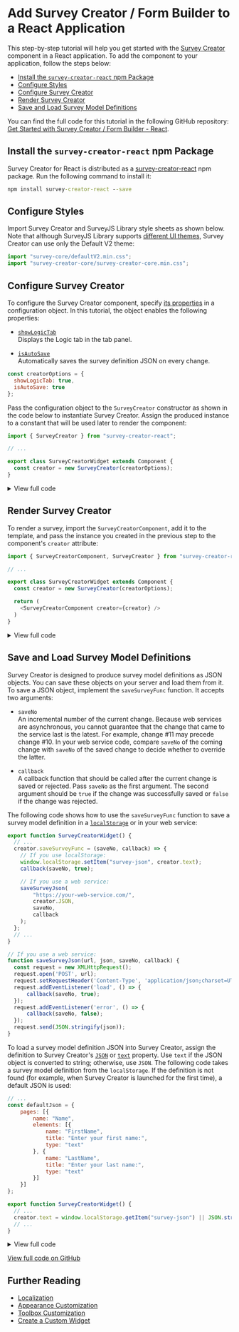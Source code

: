 # Add Survey Creator / Form Builder to a React Application

This step-by-step tutorial will help you get started with the [Survey Creator](https://surveyjs.io/create-survey) component in a React application. To add the component to your application, follow the steps below:

- [Install the `survey-creator-react` npm Package](#install-the-survey-creator-react-npm-package)
- [Configure Styles](#configure-styles)
- [Configure Survey Creator](#configure-survey-creator)
- [Render Survey Creator](#render-survey-creator)
- [Save and Load Survey Model Definitions](#save-and-load-survey-model-definitions)

You can find the full code for this tutorial in the following GitHub repository: <a href="https://github.com/surveyjs/code-examples/tree/main/get-started-creator-react" target="_blank">Get Started with Survey Creator / Form Builder - React</a>.

## Install the `survey-creator-react` npm Package

Survey Creator for React is distributed as a <a href="https://www.npmjs.com/package/survey-creator-react" target="_blank">survey-creator-react</a> npm package. Run the following command to install it:

```cmd
npm install survey-creator-react --save
```

## Configure Styles

Import Survey Creator and SurveyJS Library style sheets as shown below. Note that although SurveyJS Library supports [different UI themes](https://surveyjs.io/Documentation/Library?id=get-started-react#configure-styles), Survey Creator can use only the Default V2 theme:

```js
import "survey-core/defaultV2.min.css";
import "survey-creator-core/survey-creator-core.min.css";
```
## Configure Survey Creator

To configure the Survey Creator component, specify [its properties](https://surveyjs.io/Documentation/Survey-Creator?id=surveycreator) in a configuration object. In this tutorial, the object enables the following properties:

- [`showLogicTab`](https://surveyjs.io/Documentation/Survey-Creator?id=surveycreator#showLogicTab)        
Displays the Logic tab in the tab panel.

- [`isAutoSave`](https://surveyjs.io/Documentation/Survey-Creator?id=surveycreator#isAutoSave)        
Automatically saves the survey definition JSON on every change.

```js
const creatorOptions = {
  showLogicTab: true,
  isAutoSave: true
};
```

Pass the configuration object to the `SurveyCreator` constructor as shown in the code below to instantiate Survey Creator. Assign the produced instance to a constant that will be used later to render the component:

```js
import { SurveyCreator } from "survey-creator-react";

// ...

export class SurveyCreatorWidget extends Component {
  const creator = new SurveyCreator(creatorOptions);
}
```

<details>
  <summary>View full code</summary>

```js
import { SurveyCreator } from "survey-creator-react";
import "survey-core/defaultV2.min.css";
import "survey-creator-core/survey-creator-core.min.css";

const creatorOptions = {
  showLogicTab: true,
  isAutoSave: true
};

export function SurveyCreatorWidget() {
  const creator = new SurveyCreator(creatorOptions);
  return (

  )
}
```
</details>

## Render Survey Creator

To render a survey, import the `SurveyCreatorComponent`, add it to the template, and pass the instance you created in the previous step to the component's `creator` attribute:

```js
import { SurveyCreatorComponent, SurveyCreator } from "survey-creator-react";

// ...

export class SurveyCreatorWidget extends Component {
  const creator = new SurveyCreator(creatorOptions);

  return (
    <SurveyCreatorComponent creator={creator} />
  )
}
```

<details>
  <summary>View full code</summary>

```js
import { SurveyCreatorComponent, SurveyCreator } from "survey-creator-react";
import "survey-core/defaultV2.min.css";
import "survey-creator-core/survey-creator-core.min.css";

const creatorOptions = {
  showLogicTab: true,
  isAutoSave: true
};

export function SurveyCreatorWidget() {
  const creator = new SurveyCreator(creatorOptions);
  return (
    <SurveyCreatorComponent creator={creator} />
  )
}
```
</details>

## Save and Load Survey Model Definitions

Survey Creator is designed to produce survey model definitions as JSON objects. You can save these objects on your server and load them from it. To save a JSON object, implement the `saveSurveyFunc` function. It accepts two arguments:

- `saveNo`      
An incremental number of the current change. Because web services are asynchronous, you cannot guarantee that the change that came to the service last is the latest. For example, change #11 may precede change #10. In your web service code, compare `saveNo` of the coming change with `saveNo` of the saved change to decide whether to override the latter.

- `callback`        
A callback function that should be called after the current change is saved or rejected. Pass `saveNo` as the first argument. The second argument should be `true` if the change was successfully saved or `false` if the change was rejected.

The following code shows how to use the `saveSurveyFunc` function to save a survey model definition in a <a href="https://developer.mozilla.org/en-US/docs/Web/API/Window/localStorage" target="_blank">`localStorage`</a> or in your web service:


```js
export function SurveyCreatorWidget() {
  // ...
  creator.saveSurveyFunc = (saveNo, callback) => { 
    // If you use localStorage:
    window.localStorage.setItem("survey-json", creator.text);
    callback(saveNo, true);

    // If you use a web service:
    saveSurveyJson(
        "https://your-web-service.com/",
        creator.JSON,
        saveNo,
        callback
    );
  };
  // ...
}

// If you use a web service:
function saveSurveyJson(url, json, saveNo, callback) {
  const request = new XMLHttpRequest();
  request.open('POST', url);
  request.setRequestHeader('Content-Type', 'application/json;charset=UTF-8');
  request.addEventListener('load', () => {
      callback(saveNo, true);
  });
  request.addEventListener('error', () => {
      callback(saveNo, false);
  });
  request.send(JSON.stringify(json));
}
```

To load a survey model definition JSON into Survey Creator, assign the definition to Survey Creator's [`JSON`](https://surveyjs.io/Documentation/Survey-Creator?id=surveycreator#JSON) or [`text`](https://surveyjs.io/Documentation/Survey-Creator?id=surveycreator#text) property. Use `text` if the JSON object is converted to string; otherwise, use `JSON`. The following code takes a survey model definition from the `localStorage`. If the definition is not found (for example, when Survey Creator is launched for the first time), a default JSON is used:


```js
// ...
const defaultJson = {
    pages: [{
        name: "Name",
        elements: [{
            name: "FirstName",
            title: "Enter your first name:",
            type: "text"
        }, {
            name: "LastName",
            title: "Enter your last name:",
            type: "text"
        }]
    }]
};

export function SurveyCreatorWidget() {
  // ...
  creator.text = window.localStorage.getItem("survey-json") || JSON.stringify(defaultJson);
  // ...
}
```

<details>
  <summary>View full code</summary>

```js
import { SurveyCreatorComponent, SurveyCreator } from "survey-creator-react";
import "survey-core/defaultV2.min.css";
import "survey-creator-core/survey-creator-core.min.css";

const creatorOptions = {
  showLogicTab: true,
  isAutoSave: true
};

const defaultJson = {
  pages: [{
    name: "Name",
    elements: [{
      name: "FirstName",
      title: "Enter your first name:",
      type: "text"
    }, {
      name: "LastName",
      title: "Enter your last name:",
      type: "text"
    }]
  }]
};

export function SurveyCreatorWidget() {
  const creator = new SurveyCreator(creatorOptions);
  creator.text = window.localStorage.getItem("survey-json") || JSON.stringify(defaultJson);
  creator.saveSurveyFunc = (saveNo, callback) => { 
    window.localStorage.setItem("survey-json", creator.text);
    callback(saveNo, true);
    // saveSurveyJson(
    //     "https://your-web-service.com/",
    //     creator.JSON,
    //     saveNo,
    //     callback
    // );
  };
  return (
    <SurveyCreatorComponent creator={creator} />
  )
}

// function saveSurveyJson(url, json, saveNo, callback) {
//   const request = new XMLHttpRequest();
//   request.open('POST', url);
//   request.setRequestHeader('Content-Type', 'application/json;charset=UTF-8');
//   request.addEventListener('load', () => {
//       callback(saveNo, true);
//   });
//   request.addEventListener('error', () => {
//       callback(saveNo, false);
//   });
//   request.send(JSON.stringify(json));
// }
```
</details>

<a href="https://github.com/surveyjs/code-examples/tree/main/get-started-creator-react" target="_blank">View full code on GitHub</a>

## Further Reading

- [Localization](https://surveyjs.io/Documentation/Survey-Creator?id=Survey-Creator-Overview#localization)
- [Appearance Customization](https://surveyjs.io/Documentation/Survey-Creator?id=Survey-Creator-Overview#appearance)
- [Toolbox Customization](https://surveyjs.io/Documentation/Survey-Creator?id=Survey-Creator-Overview#toolbox)
- [Create a Custom Widget](https://surveyjs.io/Documentation/Survey-Creator?id=Create-Custom-Widget)
